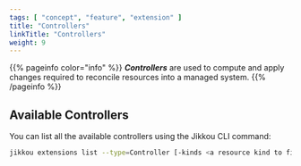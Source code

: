 ```yaml
---
tags: [ "concept", "feature", "extension" ]
title: "Controllers"
linkTitle: "Controllers"
weight: 9
---
```


{{% pageinfo color="info" %}}
_**Controllers**_ are used to compute and apply changes required to reconcile resources into a managed
system.
{{% /pageinfo %}}

## Available Controllers

You can list all the available controllers using the Jikkou CLI command:

```bash
jikkou extensions list --type=Controller [-kinds <a resource kind to filter returned results>]
```